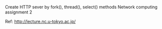 Create HTTP sever by fork(), thread(), select() methods
Network computing assignment 2

Ref:
http://lecture.nc.u-tokyo.ac.jp/
